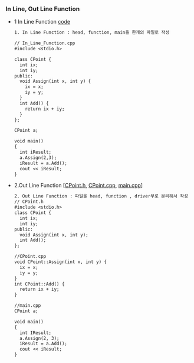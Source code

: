 ### In Line, Out Line Function
* 1 In Line Function [code](https://github.com/csbyun-data/CPP-Pro/blob/main/chap01/Line_Function/In_Line_Function.cpp)
  ```txt
  1. In Line Function : head, function, main을 한개의 파일로 작성
  
  // In_Line_Function.cpp
  #include <stdio.h>

  class CPoint {
    int ix;
    int iy;
  public:
    void Assign(int x, int y) {
      ix = x;
      iy = y;
    }
    int Add() {
      return ix + iy;
    }
  };

  CPoint a;

  void main()
  {
    int iResult;
    a.Assign(2,3);
    iResult = a.Add();
    cout << iResult;
  }
  ```
* 2.Out Line Function [[CPoint.h](https://github.com/csbyun-data/CPP-Pro/blob/main/chap01/Line_Function/CPoint.h), [CPoint.cpp](https://github.com/csbyun-data/CPP-Pro/blob/main/chap01/Line_Function/CPoint.cpp), [main.cpp](https://github.com/csbyun-data/CPP-Pro/blob/main/chap01/Line_Function/main.cpp)] 
  ```txt
  2. Out Line Function : 파일을 head, function , driver부로 분리해서 작성
  // CPoint.h
  #include <stdio.h>
  class CPoint {
    int ix;
    int iy;
  public:
    void Assign(int x, int y);
    int Add();
  };

  //CPoint.cpp
  void CPoint::Assign(int x, int y) {
    ix = x;
    iy = y;
  }
  int CPoint::Add() {
    return ix + iy;
  }

  //main.cpp
  CPoint a;

  void main()
  {
    int IResult;
    a.Assign(2, 3);
    iResult = a.Add();
    cout << iResult;
  }
  ```
  
